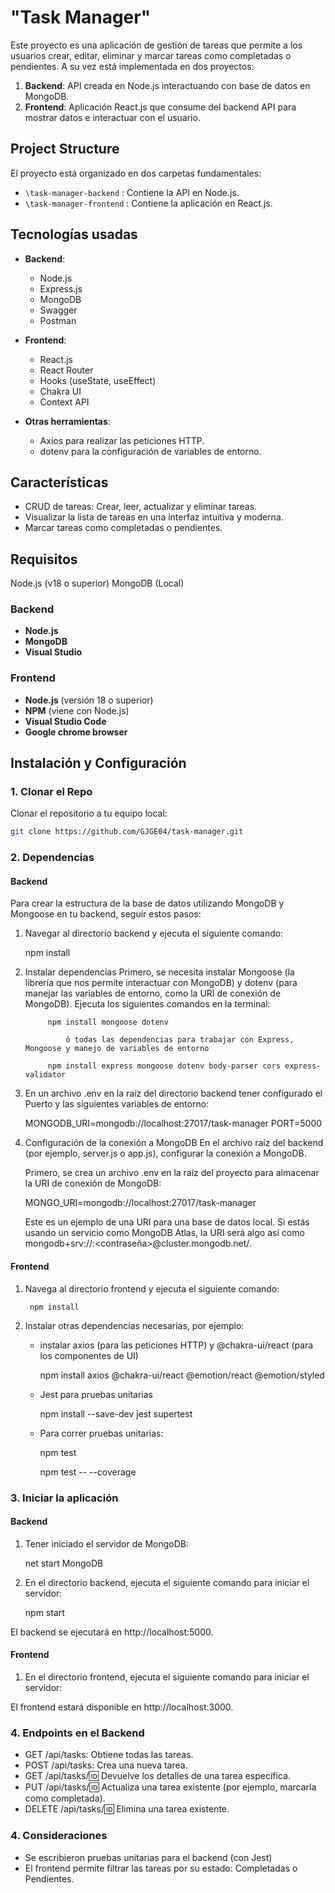 # "Task Manager"

Este proyecto es una aplicación de gestión de tareas que permite a los usuarios crear, editar, eliminar y marcar tareas como completadas o pendientes. 
A su vez está implementada en dos proyectos:

1. **Backend**: API creada en Node.js interactuando con base de datos en MongoDB.
2. **Frontend**: Aplicación React.js que consume del backend API para mostrar datos e interactuar con el usuario.

## Project Structure 

El proyecto está organizado en dos carpetas fundamentales:

- `\task-manager-backend`	: Contiene la API en Node.js.
- `\task-manager-frontend`	: Contiene la aplicación en React.js.

## Tecnologías usadas

- **Backend**:
  - Node.js
  - Express.js
  - MongoDB
  - Swagger
  - Postman
  
- **Frontend**:
  - React.js
  - React Router
  - Hooks (useState, useEffect)
  - Chakra UI
  - Context API
  
- **Otras herramientas**:
  - Axios para realizar las peticiones HTTP.
  - dotenv para la configuración de variables de entorno.

## Características
- CRUD de tareas: Crear, leer, actualizar y eliminar tareas.
- Visualizar la lista de tareas en una interfaz intuitiva y moderna.
- Marcar tareas como completadas o pendientes.

## Requisitos
Node.js (v18 o superior)
MongoDB (Local)

### Backend

- **Node.js** 
- **MongoDB**		
- **Visual Studio** 

### Frontend

- **Node.js** (versión 18 o superior)
- **NPM** (viene con Node.js)
- **Visual Studio Code**
- **Google chrome browser**

## Instalación y Configuración

### 1. Clonar el Repo

Clonar el repositorio a tu equipo local:

```bash
git clone https://github.com/GJGE04/task-manager.git  
```
### 2. Dependencias 

#### Backend

Para crear la estructura de la base de datos utilizando MongoDB y Mongoose en tu backend, seguir estos pasos:

1. Navegar al directorio backend y ejecuta el siguiente comando:

	npm install

2. Instalar dependencias
	Primero, se necesita instalar Mongoose (la librería que nos permite interactuar con MongoDB) y dotenv (para manejar las variables de entorno, como la URI de conexión de MongoDB).
	Ejecuta los siguientes comandos en la terminal:
	
			npm install mongoose dotenv
				
				ó todas las dependencias para trabajar con Express, Mongoose y manejo de variables de entorno
				
			npm install express mongoose dotenv body-parser cors express-validator	
				
3. En un archivo .env en la raíz del directorio backend tener configurado el Puerto y las siguientes variables de entorno:

	MONGODB_URI=mongodb://localhost:27017/task-manager
	PORT=5000
				
4. Configuración de la conexión a MongoDB
	En el archivo raíz del backend (por ejemplo, server.js o app.js), configurar la conexión a MongoDB.

	Primero, se crea un archivo .env en la raíz del proyecto para almacenar la URI de conexión de MongoDB:
	
	MONGO_URI=mongodb://localhost:27017/task-manager
	
	Este es un ejemplo de una URI para una base de datos local. Si estás usando un servicio como MongoDB Atlas, 
	la URI será algo así como 		  	mongodb+srv://<usuario>:<contraseña>@cluster.mongodb.net/<nombre-de-tu-db>.
	
#### Frontend

1. Navega al directorio frontend y ejecuta el siguiente comando:

		npm install
	
2. Instalar otras dependencias necesarias, por ejemplo:

	- instalar axios (para las peticiones HTTP) y @chakra-ui/react (para los componentes de UI)
	
		npm install axios @chakra-ui/react @emotion/react @emotion/styled

	- Jest para pruebas unitarias
		
		npm install --save-dev jest supertest
		
	- Para correr pruebas unitarias:
	
		npm test
		
		npm test -- --coverage
	
### 3. Iniciar la aplicación 

#### Backend

1. Tener iniciado el servidor de MongoDB:

	net start MongoDB

2. En el directorio backend, ejecuta el siguiente comando para iniciar el servidor:

	npm start
	
El backend se ejecutará en http://localhost:5000.
	
#### Frontend

1. En el directorio frontend, ejecuta el siguiente comando para iniciar el servidor:

El frontend estará disponible en http://localhost:3000.

### 4. Endpoints en el Backend

- GET /api/tasks: Obtiene todas las tareas.
- POST /api/tasks: Crea una nueva tarea.
- GET /api/tasks/:id: Devuelve los detalles de una tarea específica.
- PUT /api/tasks/:id: Actualiza una tarea existente (por ejemplo, marcarla como completada).
- DELETE /api/tasks/:id: Elimina una tarea existente.  

### 4. Consideraciones

- Se escribieron pruebas unitarias para el backend (con Jest)
- El frontend permite filtrar las tareas por su estado: Completadas o Pendientes.





